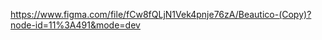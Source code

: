 <a href="https://www.figma.com/file/fCw8fQLjN1Vek4pnje76zA/Beautico-(Copy)?node-id=11%3A491&mode=dev">https://www.figma.com/file/fCw8fQLjN1Vek4pnje76zA/Beautico-(Copy)?node-id=11%3A491&mode=dev</a>
